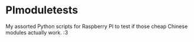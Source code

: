 # PImoduletests
My assorted Python scripts for Raspberry PI to test if those cheap Chinese modules actually work. :3
